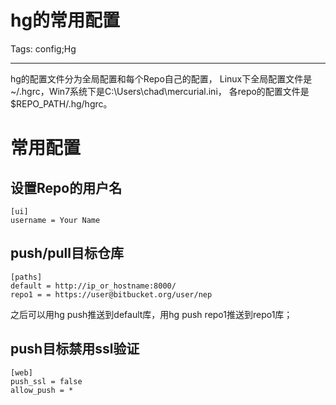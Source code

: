 # hg的常用配置
Tags: config;Hg

------

hg的配置文件分为全局配置和每个Repo自己的配置，
Linux下全局配置文件是~/.hgrc，Win7系统下是C:\Users\chad\mercurial.ini，
各repo的配置文件是$REPO_PATH/.hg/hgrc。

# 常用配置

## 设置Repo的用户名

    [ui] 
    username = Your Name

## push/pull目标仓库

    [paths] 
    default = http://ip_or_hostname:8000/ 
    repo1 = = https://user@bitbucket.org/user/nep

之后可以用hg push推送到default库，用hg push repo1推送到repo1库；

## push目标禁用ssl验证

    [web] 
    push_ssl = false 
    allow_push = *
